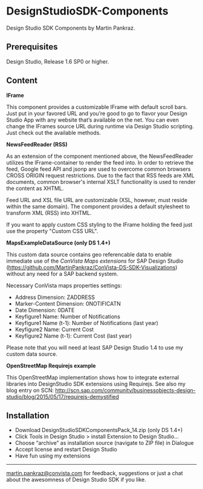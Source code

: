 DesignStudioSDK-Components
==========================

Design Studio SDK Components by Martin Pankraz.

Prerequisites
--------------------------
Design Studio, Release 1.6 SP0 or higher.

Content
--------------------------

<b>IFrame</b>

This component provides a customizable IFrame with default scroll bars. Just put in your favored URL and you’re good to go to flavor your Design Studio App with any website that’s available on the net. You can even change the IFrames source URL during runtime via Design Studio scripting. Just check out the available methods.

<b>NewsFeedReader (RSS)</b>

As an extension of the component mentioned above, the NewsFeedReader utilizes the IFrame-container to render the feed into. In order to retrieve the feed, Google feed API and jsonp are used to overcome common browsers CROSS ORIGIN request restrictions. Due to the fact that RSS feeds are XML documents, common browser's internal XSLT functionality is used to render the content as XHTML.

Feed URL and XSL file URL are customizable (XSL, however, must reside within the same domain). The component provides a default stylesheet to transform XML (RSS) into XHTML.

If you want to apply custom CSS styling to the IFrame holding the feed just use the property "Custom CSS URL".

<b>MapsExampleDataSource (only DS 1.4+)</b>

This custom data source contains geo referencable data to enable immediate use of the <i>ConVista Maps extensions</i> for SAP Design Studio (https://github.com/MartinPankraz/ConVista-DS-SDK-Visualizations) without any need for a SAP backend system.

Necessary ConVista maps properties settings:

- Address Dimension: ZADDRESS
- Marker-Content Dimension: 0NOTIFICATN
- Date Dimension: 0DATE
- Keyfigure1 Name: Number of Notifications
- Keyfigure1 Name (t-1): Number of Notifications (last year)
- Keyfigure2 Name: Current Cost
- Keyfigure2 Name (t-1): Current Cost (last year)

Please note that you will need at least SAP Design Studio 1.4 to use my custom data source.

<b>OpenStreetMap Requirejs example</b>

This OpenStreetMap implementation shows how to integrate external libraries into DesignStudio SDK extensions using Requirejs. See also my blog entry on SCN:
http://scn.sap.com/community/businessobjects-design-studio/blog/2015/05/17/requirejs-demystified 


Installation
------------
- Download DesignStudioSDKComponentsPack_14.zip (only DS 1.4+)
- Click Tools in Design Studio > install Extension to Design Studio…
- Choose “archive” as installation source (navigate to ZIP file) in Dialogue
- Accept license and restart Design Studio
- Have fun using my extensions

___________________________________________________________________________________________
martin.pankraz@convista.com for feedback, suggestions or just a chat about the awesomness of Design Studio SDK if you like.
